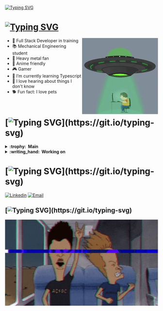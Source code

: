 [![Typing SVG](https://readme-typing-svg.herokuapp.com?size=30&duration=3500&color=189200FF&background=16FF3700&vCenter=true&lines=Hey+you!;What's+up%3F)](https://git.io/typing-svg)

# [![Typing SVG](https://readme-typing-svg.herokuapp.com?size=20&duration=3500&color=189200FF&background=16FF3700&vCenter=true&lines=About+me+💬)](https://git.io/typing-svg)

<img align="right" src="./assets/ovni.gif" width="250" height="250" />

- :rocket:  Full Stack Developer in training 
- :books:  Mechanical Engineering student 
- :guitar:  Heavy metal fan 
- :eyes:  Anime friendly 
- :video_game:  Gamer 
- :seedling:  I’m currently learning Typescript 
- :thought_balloon:  I love hearing about things I don't know 
- :dog2:  Fun fact: I love pets 

<br/>

# [![Typing SVG](https://readme-typing-svg.herokuapp.com?size=20&duration=3500&color=189200FF&background=16FF3700&vCenter=true&lines=Tech+knowledge+:brain:)](https://git.io/typing-svg)

<details>
  <summary><b>:trophy: &nbsp;Main</b></summary>
    <br/>
      <img src="./assets/main-stacks.gif" />
    <br/>
</details>

<details>
  <summary><b>:writing_hand: &nbsp;Working on</b></summary>
    <br/>
      <img src="./assets/working-on.gif" width="390" />
    <br/>
</details>

# [![Typing SVG](https://readme-typing-svg.herokuapp.com?size=20&duration=3500&color=189200FF&background=16FF3700&vCenter=true&lines=Contact+:mailbox:)](https://git.io/typing-svg)

[![Linkedin](https://img.shields.io/badge/LinkedIn-0077B5?style=for-the-badge&logo=linkedin&logoColor=white)](https://www.linkedin.com/in/luis-garbelotti/)
[![Email](https://img.shields.io/badge/Gmail-D14836?style=for-the-badge&logo=gmail&logoColor=white)](mailto:luisgsgarbelotti@gail.com)

## [![Typing SVG](https://readme-typing-svg.herokuapp.com?size=20&duration=9000&color=189200FF&background=16FF3700&vCenter=true&lines=PLAY+IT+LOUD+AND+STAY+FOCUSED!)](https://git.io/typing-svg)

<img src="./assets/heavy.gif" />
